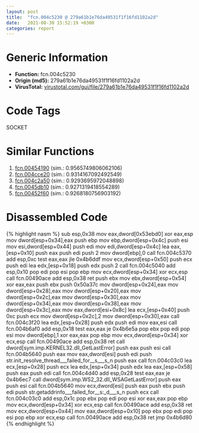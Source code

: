 ```yaml
---
layout: post
title:  "fcn.004c5230 @ 279a61b1e76da49531f1f16fd1102a2d"
date:   2021-08-30 15:52:19 +0300
categories: report
---
```


# Generic Information
- **Function:** fcn.004c5230
- **Origin (md5):** 279a61b1e76da49531f1f16fd1102a2d
- **VirusTotal:** [virustotal.com/gui/file/279a61b1e76da49531f1f16fd1102a2d][virustotal_ref]

# Code Tags
<span class="tag" id="SOCKET">SOCKET</span>


# Similar Functions

1. [fcn.00454190][similar_1_ref] (sim.: 0.9565749806062106)
2. [fcn.004cce20][similar_2_ref] (sim.: 0.9314167092492549)
3. [fcn.004c2a50][similar_3_ref] (sim.: 0.9293695972048898)
4. [fcn.0045db10][similar_4_ref] (sim.: 0.9271319418554289)
5. [fcn.00452f60][similar_5_ref] (sim.: 0.9268180756903192)


# Disassembled Code

{% highlight nasm %}
sub esp,0x38
mov eax,dword[0x53ebd0]
xor eax,esp
mov dword[esp+0x34],eax
push ebp
mov ebp,dword[esp+0x4c]
push esi
mov esi,dword[esp+0x44]
push edi
mov edi,dword[esp+0x4c]
lea eax,[esp+0x10]
push eax
push edi
push 2
mov dword[ebp],0
call fcn.004c5370
add esp,0xc
test eax,eax
jle 0x4b6ddf
mov ecx,dword[esp+0x50]
push ecx
push edi
lea edx,[esp+0x18]
push edx
push 2
call fcn.004c5040
add esp,0x10
pop edi
pop esi
pop ebp
mov ecx,dword[esp+0x34]
xor ecx,esp
call fcn.00490ace
add esp,0x38
ret 
push ebx
mov ebx,dword[esp+0x54]
xor eax,eax
push ebx
push 0x50a37c
mov dword[esp+0x24],eax
mov dword[esp+0x28],eax
mov dword[esp+0x20],eax
mov dword[esp+0x2c],eax
mov dword[esp+0x30],eax
mov dword[esp+0x34],eax
mov dword[esp+0x38],eax
mov dword[esp+0x3c],eax
mov eax,dword[esi+0x8c]
lea ecx,[esp+0x40]
push 0xc
push ecx
mov dword[esp+0x2c],2
mov dword[esp+0x30],eax
call fcn.004c3f20
lea edx,[esp+0x28]
push edx
push edi
mov eax,esi
call fcn.004b6af0
add esp,0x18
test eax,eax
je 0x4b6e5a
pop ebx
pop edi
pop esi
mov dword[ebp],1
xor eax,eax
pop ebp
mov ecx,dword[esp+0x34]
xor ecx,esp
call fcn.00490ace
add esp,0x38
ret 
call dword[sym.imp.KERNEL32.dll_GetLastError]
push eax
push esi
call fcn.004b5640
push eax
mov eax,dword[esi]
push edi
push str.init_resolve_thread___failed_for__s___s_n
push eax
call fcn.004c03c0
lea ecx,[esp+0x28]
push ecx
lea edx,[esp+0x34]
push edx
lea eax,[esp+0x58]
push eax
push edi
call fcn.004c4d40
add esp,0x28
test eax,eax
je 0x4b6ec7
call dword[sym.imp.WS2_32.dll_WSAGetLastError]
push eax
push esi
call fcn.004b5640
mov ecx,dword[esi]
push eax
push ebx
push edi
push str.getaddrinfo___failed_for__s:_d___s_n
push ecx
call fcn.004c03c0
add esp,0x1c
pop ebx
pop edi
pop esi
xor eax,eax
pop ebp
mov ecx,dword[esp+0x34]
xor ecx,esp
call fcn.00490ace
add esp,0x38
ret 
mov ecx,dword[esp+0x44]
mov eax,dword[esp+0x10]
pop ebx
pop edi
pop esi
pop ebp
xor ecx,esp
call fcn.00490ace
add esp,0x38
ret 
jmp 0x4b6d80
{% endhighlight %}


[similar_1_ref]: /report/fcn.00454190@289859175c221b107317af7727d26c17
[similar_2_ref]: /report/fcn.004cce20@279a61b1e76da49531f1f16fd1102a2d
[similar_3_ref]: /report/fcn.004c2a50@279a61b1e76da49531f1f16fd1102a2d
[similar_4_ref]: /report/fcn.0045db10@289859175c221b107317af7727d26c17
[similar_5_ref]: /report/fcn.00452f60@289859175c221b107317af7727d26c17
[virustotal_ref]: https://www.virustotal.com/gui/file/279a61b1e76da49531f1f16fd1102a2d